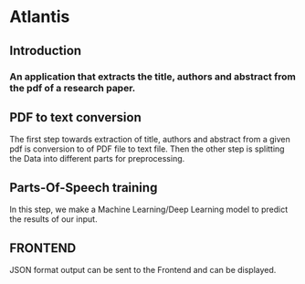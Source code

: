 # Atlantis #

## Introduction ##

### An application that extracts the title, authors and abstract from the pdf of a research paper. ###

## PDF to text conversion ##

The first step towards extraction of title, authors and abstract from a given pdf is conversion to of PDF file to text file.
Then the other step is splitting the Data into different parts for preprocessing.

## Parts-Of-Speech training ##

In this step, we make a Machine Learning/Deep Learning model to predict the results of our input.

## FRONTEND ##
JSON format output can be sent to the Frontend and can be displayed.
